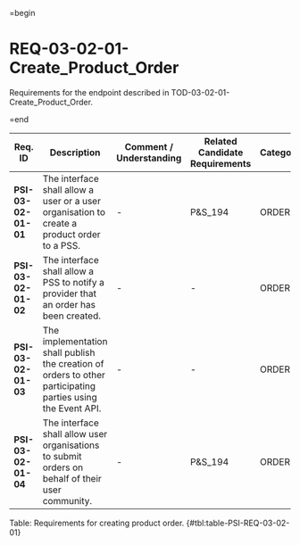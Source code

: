 =begin

# REQ-03-02-01-Create_Product_Order

Requirements for the endpoint described in TOD-03-02-01-Create_Product_Order.

=end

| Req. ID                        | Description                         | Comment / Understanding                  | Related Candidate Requirements | Category                       |
| ------------------------------ | ----------------------------------- | ---------------------------------------- | ------------------------------ | ------------------------------ |
| __PSI-03-02-01-01__ | The interface shall allow a user or a user organisation to create a product order to a PSS.                 | -                       | P&S_194                        | ORDER    |
| __PSI-03-02-01-02__ | The interface shall allow a PSS to notify a provider that an order has been created.                        | -                       | -                              | ORDER    |
| __PSI-03-02-01-03__ | The implementation shall publish the creation of orders to other participating parties using the Event API. | -                       | -                              | ORDER    |
| __PSI-03-02-01-04__ | The interface shall allow user organisations to submit orders on behalf of their user community.            | -                       | P&S_194                        | ORDER    |

Table: Requirements for creating product order. {#tbl:table-PSI-REQ-03-02-01}
